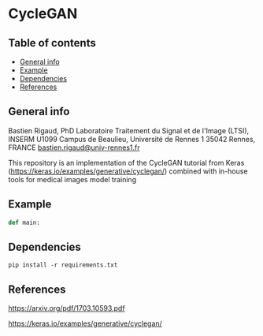 # CycleGAN

## Table of contents

* [General info](#general-info)
* [Example](#example)
* [Dependencies](#dependencies)
* [References](#references)

## General info

Bastien Rigaud, PhD Laboratoire Traitement du Signal et de l'Image (LTSI), INSERM U1099 Campus de Beaulieu, Université
de Rennes 1 35042 Rennes, FRANCE bastien.rigaud@univ-rennes1.fr

This repository is an implementation of the CycleGAN tutorial from
Keras (https://keras.io/examples/generative/cyclegan/) combined with in-house tools for medical images model training

## Example

```python
def main:

```

## Dependencies

```
pip install -r requirements.txt
```

## References

https://arxiv.org/pdf/1703.10593.pdf

https://keras.io/examples/generative/cyclegan/

